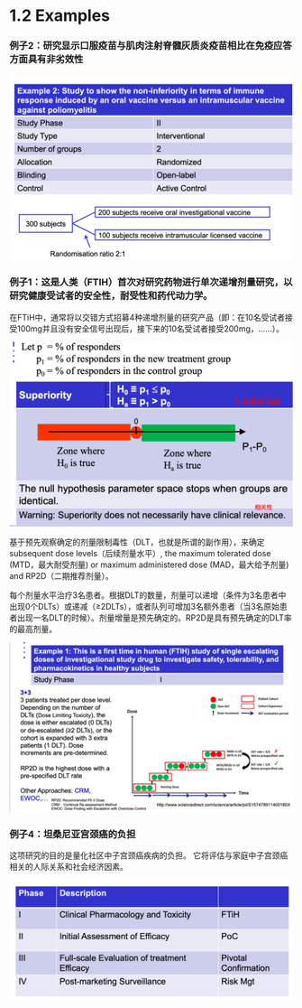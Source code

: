 # 1.2 Examples

### 例子2：研究显示口服疫苗与肌肉注射脊髓灰质炎疫苗相比在免疫应答方面具有非劣效性

![](../.gitbook/assets/image%20%2842%29.png)



### 例子1：这是人类（FTIH）首次对研究药物进行单次递增剂量研究，以研究健康受试者的安全性，耐受性和药代动力学。

在FTiH中，通常将以交错方式招募4种递增剂量的研究产品（即：在10名受试者接受100mg并且没有安全信号出现后，接下来的10名受试者接受200mg，……）。

![](../.gitbook/assets/image%20%2830%29.png)

基于预先观察确定的剂量限制毒性（DLT，也就是所谓的副作用），来确定subsequent dose levels（后续剂量水平）, the maximum tolerated dose \(MTD，最大耐受剂量\) or maximum administered dose \(MAD，最大给予剂量\) and RP2D（二期推荐剂量）。

每个剂量水平治疗3名患者。根据DLT的数量，剂量可以递增（条件为3名患者中出现0个DLTs）或递减（≥2DLTs），或者队列可增加3名额外患者（当3名原始患者出现一名DLT的时候）。剂量增量是预先确定的。RP2D是具有预先确定的DLT率的最高剂量。

![](../.gitbook/assets/image%20%2860%29.png)

### 

### 例子4：坦桑尼亚宫颈癌的负担

这项研究的目的是量化社区中子宫颈癌疾病的负担。 它将评估与家庭中子宫颈癌相关的人际关系和社会经济因素。

![](../.gitbook/assets/image%20%2847%29.png)

